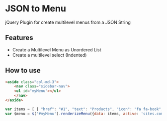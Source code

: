 # JSON to Menu
jQuery Plugin for create multilevel menus from a JSON String
## Features
* Create a Multilevel Menu as Unordered List
* Create a multilevel select (Indented)
## How to use
```html
<aside class="col-md-3">
    <nav class="sidebar-nav">
    <ul id="myMenu"></ul>
    </nav>
</aside>
```
```javascript
var items = [ { "href": "#1", "text": "Products", "icon": "fa fa-book", "children": [ { "href": "//github.com", "text": "Books", "children": [ { "href": "#", "text": "Jquery" }, { "href": "codeigniter.com", "text": "Codeigniter" }, { "href": "#", "text": "Wordpress" } ] }, { "href": "#", "text": "Software" } ] }, { "href": "sites.com", "text": "Sites", "children": [ { "href": "//codeignitertutoriales.com", "text": "My Blog" }, { "href": "#", "text": "GitHub" } ] } ];
var $menu = $('#myMenu').renderizeMenu({data: items, active: 'sites.com', rootClass: "metismenu", aParentClass: "has-arrow"});
```
